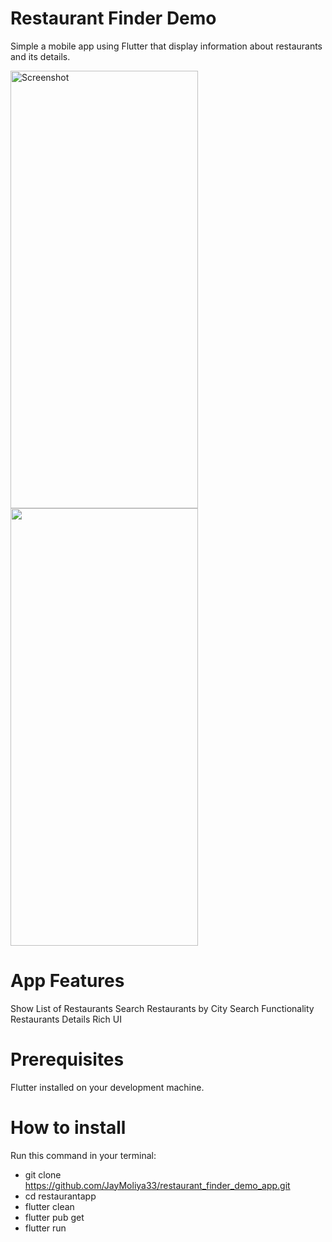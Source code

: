 # Restaurant Finder Demo

Simple a mobile app using Flutter that display information about restaurants and its details.

<img src="https://github.com/JayMoliya33/restaurant_finder_demo_app/assets/52040275/ce60e94e-6b5b-44c3-a279-87a2f6dbb398" alt="Screenshot" width="300" height="700">

<img src="https://github.com/JayMoliya33/restaurant_finder_demo_app/assets/52040275/7f451f83-a180-4d36-b0da-b115f483a0e6" width="300" height="700">

# App Features
Show List of Restaurants
Search Restaurants by City
Search Functionality
Restaurants Details
Rich UI

# Prerequisites
Flutter installed on your development machine.

# How to install
Run this command in your terminal:

- git clone https://github.com/JayMoliya33/restaurant_finder_demo_app.git
- cd restaurantapp
- flutter clean 
- flutter pub get
- flutter run

